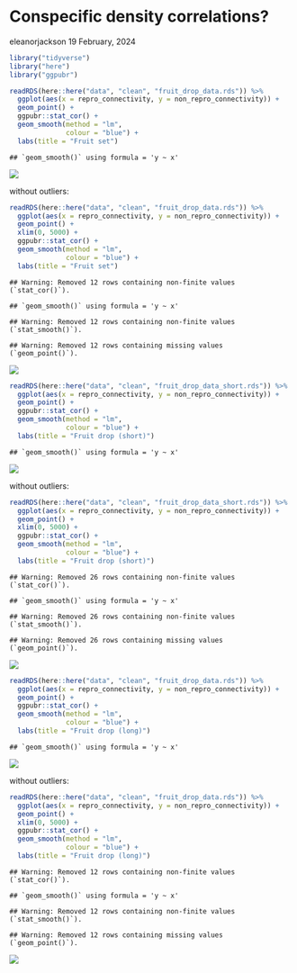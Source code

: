 Conspecific density correlations?
================
eleanorjackson
19 February, 2024

``` r
library("tidyverse")
library("here")
library("ggpubr")
```

``` r
readRDS(here::here("data", "clean", "fruit_drop_data.rds")) %>%
  ggplot(aes(x = repro_connectivity, y = non_repro_connectivity)) +
  geom_point() +
  ggpubr::stat_cor() +
  geom_smooth(method = "lm", 
              colour = "blue") +
  labs(title = "Fruit set")
```

    ## `geom_smooth()` using formula = 'y ~ x'

![](figures/2024-02-16_density-pairs/unnamed-chunk-1-1.png)<!-- -->

without outliers:

``` r
readRDS(here::here("data", "clean", "fruit_drop_data.rds")) %>%
  ggplot(aes(x = repro_connectivity, y = non_repro_connectivity)) +
  geom_point() +
  xlim(0, 5000) +
  ggpubr::stat_cor() +
  geom_smooth(method = "lm", 
              colour = "blue") +
  labs(title = "Fruit set") 
```

    ## Warning: Removed 12 rows containing non-finite values (`stat_cor()`).

    ## `geom_smooth()` using formula = 'y ~ x'

    ## Warning: Removed 12 rows containing non-finite values (`stat_smooth()`).

    ## Warning: Removed 12 rows containing missing values (`geom_point()`).

![](figures/2024-02-16_density-pairs/unnamed-chunk-2-1.png)<!-- -->

``` r
readRDS(here::here("data", "clean", "fruit_drop_data_short.rds")) %>%
  ggplot(aes(x = repro_connectivity, y = non_repro_connectivity)) +
  geom_point() +
  ggpubr::stat_cor() +
  geom_smooth(method = "lm", 
              colour = "blue") +
  labs(title = "Fruit drop (short)")
```

    ## `geom_smooth()` using formula = 'y ~ x'

![](figures/2024-02-16_density-pairs/unnamed-chunk-3-1.png)<!-- -->

without outliers:

``` r
readRDS(here::here("data", "clean", "fruit_drop_data_short.rds")) %>%
  ggplot(aes(x = repro_connectivity, y = non_repro_connectivity)) +
  geom_point() +
  xlim(0, 5000) +
  ggpubr::stat_cor() +
  geom_smooth(method = "lm", 
              colour = "blue") +
  labs(title = "Fruit drop (short)")
```

    ## Warning: Removed 26 rows containing non-finite values (`stat_cor()`).

    ## `geom_smooth()` using formula = 'y ~ x'

    ## Warning: Removed 26 rows containing non-finite values (`stat_smooth()`).

    ## Warning: Removed 26 rows containing missing values (`geom_point()`).

![](figures/2024-02-16_density-pairs/unnamed-chunk-4-1.png)<!-- -->

``` r
readRDS(here::here("data", "clean", "fruit_drop_data.rds")) %>%
  ggplot(aes(x = repro_connectivity, y = non_repro_connectivity)) +
  geom_point() +
  ggpubr::stat_cor() +
  geom_smooth(method = "lm", 
              colour = "blue") +
  labs(title = "Fruit drop (long)")
```

    ## `geom_smooth()` using formula = 'y ~ x'

![](figures/2024-02-16_density-pairs/unnamed-chunk-5-1.png)<!-- -->

without outliers:

``` r
readRDS(here::here("data", "clean", "fruit_drop_data.rds")) %>%
  ggplot(aes(x = repro_connectivity, y = non_repro_connectivity)) +
  geom_point() +
  xlim(0, 5000) +
  ggpubr::stat_cor() +
  geom_smooth(method = "lm", 
              colour = "blue") +
  labs(title = "Fruit drop (long)")
```

    ## Warning: Removed 12 rows containing non-finite values (`stat_cor()`).

    ## `geom_smooth()` using formula = 'y ~ x'

    ## Warning: Removed 12 rows containing non-finite values (`stat_smooth()`).

    ## Warning: Removed 12 rows containing missing values (`geom_point()`).

![](figures/2024-02-16_density-pairs/unnamed-chunk-6-1.png)<!-- -->
